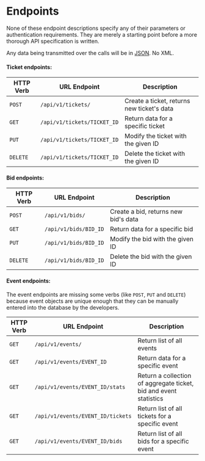 # Endpoints

None of these endpoint descriptions specify any of their parameters or authentication requirements. They are merely a starting point before a more thorough API specification is written.

Any data being transmitted over the calls will be in [JSON](http://json.org). No XML.

#### Ticket endpoints:

HTTP Verb | URL Endpoint | Description
----------|----------|------------
`POST` | `/api/v1/tickets/` | Create a ticket, returns new ticket's data
`GET` | `/api/v1/tickets/TICKET_ID` | Return data for a specific ticket
`PUT` | `/api/v1/tickets/TICKET_ID` | Modify the ticket with the given ID
`DELETE` | `/api/v1/tickets/TICKET_ID` | Delete the ticket with the given ID


#### Bid endpoints:

HTTP Verb | URL Endpoint | Description
----------|----------|------------
`POST` | `/api/v1/bids/` | Create a bid, returns new bid's data
`GET` | `/api/v1/bids/BID_ID` | Return data for a specific bid
`PUT` | `/api/v1/bids/BID_ID` | Modify the bid with the given ID
`DELETE` | `/api/v1/bids/BID_ID` | Delete the bid with the given ID


#### Event endpoints:

The event endpoints are missing some verbs (like `POST`, `PUT` and `DELETE`) because event objects are unique enough that they can be manually entered into the database by the developers.

HTTP Verb | URL Endpoint | Description
----------|----------|------------
`GET` | `/api/v1/events/` | Return list of all events
`GET` | `/api/v1/events/EVENT_ID` | Return data for a specific event
`GET` | `/api/v1/events/EVENT_ID/stats` | Return a collection of aggregate ticket, bid and event statistics
`GET` | `/api/v1/events/EVENT_ID/tickets` | Return list of all tickets for a specific event
`GET` | `/api/v1/events/EVENT_ID/bids` | Return list of all bids for a specific event
